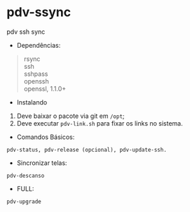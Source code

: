 # pdv-ssync
pdv ssh sync  
- Dependências:  

>rsync  
ssh  
sshpass  
openssh  
openssl, 1.1.0+   

- Instalando

1) Deve baixar o pacote via git em `/opt`;
2) Deve executar `pdv-link.sh` para fixar os links no sistema.

- Comandos Básicos:
```
pdv-status, pdv-release (opcional), pdv-update-ssh.
```
- Sincronizar telas:
```
pdv-descanso
```
- FULL:
```
pdv-upgrade
```
